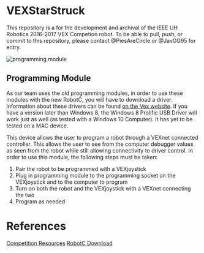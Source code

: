 # VEXStarStruck
This repository is a for the development and archival of the IEEE UH Robotics 2016-2017 VEX Competion robot. To be able to pull, push, or commit to this repository, please contact @PiesAreCircle or @JavGG95 for entry.


![programming module](http://content.vexrobotics.com/images/old_programming_kit.jpg)
## Programming Module
As our team uses the old programming modules, in order to use these modules with the new RobotC, you will have to download a driver. Information about these drivers can be found [on the Vex website](http://www.vexrobotics.com/276-2186.html). If you have a version later than Windows 8, the Windows 8 Prolific USB Driver will work just as well (as tested with a Windows 10 Computer). It has yet to be tested on a MAC device.

This device allows the user to program a robot through a VEXnet connected controller. This allows the user to see from the computer debugger values as seen from the robot while still allowing connectivity to driver control. In order to use this module, the following steps must be taken:

1. Pair the robot to be programmed with a VEXjoystick
1. Plug in programming module to the programming socket on the VEXjoystick and to the computer to program
1. Turn on both the robot and the VEXjoystick with a VEXnet connecting the two
1. Program as needed

# References
[Competition Resources](http://www.vexrobotics.com/vexedr/competition/competition-resources/)
[RobotC Download](https://drive.google.com/file/d/0B8WvaGY-VfKAZ0RfMG81X2ttbkE/view)
